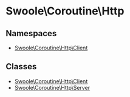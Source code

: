 # Swoole\Coroutine\Http
## Namespaces
* [Swoole\Coroutine\Http\Client](Client)


## Classes
* [Swoole\Coroutine\Http\Client](Client.md)
* [Swoole\Coroutine\Http\Server](Server.md)


